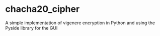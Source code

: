 # chacha20_cipher
A simple implementation of vigenere encryption in Python and using the Pyside library for the GUI
